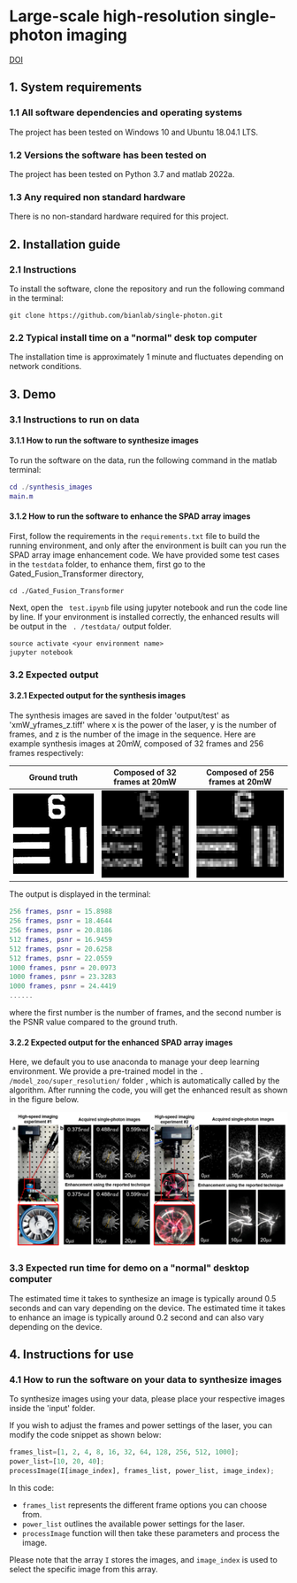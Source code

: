 # Large-scale high-resolution single-photon imaging

[DOI](https://img.shields.io/badge/https://doi.org/10.5281/zenodo.8260069)
## 1. System requirements
### 1.1 All software dependencies and operating systems
The project has been tested on Windows 10 and Ubuntu 18.04.1 LTS.
### 1.2 Versions the software has been tested on
The project has been tested on Python 3.7 and matlab 2022a.
### 1.3 Any required non standard hardware
There is no non-standard hardware required for this project. 



## 2. Installation guide
### 2.1 Instructions

To install the software, clone the repository and run the following command in the terminal:
```
git clone https://github.com/bianlab/single-photon.git
```
    
### 2.2 Typical install time on a "normal" desk top computer 
The installation time is approximately 1 minute and fluctuates depending on network conditions.

## 3. Demo
### 3.1 Instructions to run on data
#### 3.1.1 How to run the software to synthesize images
To run the software on the data, run the following command in the matlab terminal:
```matlab
cd ./synthesis_images
main.m
```

#### 3.1.2 How to run the software to enhance the SPAD array images
First, follow the requirements in the `requirements.txt` file to build the running environment, and only after the environment is built can you run the SPAD array image enhancement code.
We have provided some test cases in the `testdata` folder, to enhance them, first go to the Gated_Fusion_Transformer directory,
```
cd ./Gated_Fusion_Transformer
```
Next, open the ` test.ipynb`  file using jupyter notebook and run the code line by line. If your environment is installed correctly, the enhanced results will be output in the ` . /testdata/` output folder.
```
source activate <your environment name>
jupyter notebook
```


### 3.2 Expected output

#### 3.2.1 Expected output for the synthesis images 
The synthesis images are saved in the folder 'output/test' as 'xmW_yframes_z.tiff' where x is the power of the laser, y is the number of frames, and z is the number of the image in the sequence. Here are example synthesis images at 20mW, composed of 32 frames and 256 frames respectively:




| Ground truth | Composed of 32 frames at 20mW | Composed of 256 frames at 20mW |
|:---:|:---:|:---:|
| ![图片1](./images/target.jpg) | ![图片2](./images/20mW_32frames_1.jpg) | ![图片3](./images/20mW_256frames_1.jpg) |


The output is displayed in the terminal:
```matlab
256 frames, psnr = 15.8988
256 frames, psnr = 18.4644
256 frames, psnr = 20.8186
512 frames, psnr = 16.9459
512 frames, psnr = 20.6258
512 frames, psnr = 22.0559
1000 frames, psnr = 20.0973
1000 frames, psnr = 23.3283
1000 frames, psnr = 24.4419
......
```
where the first number is the number of frames, and the second number is the PSNR value compared to the ground truth.

#### 3.2.2 Expected output for the enhanced SPAD array images
Here, we default you to use anaconda to manage your deep learning environment.
We provide a pre-trained model in the `. /model_zoo/super_resolution/` folder , which is automatically called by the algorithm. After running the code, you will get the enhanced result as shown in the figure below.

![图片1](./images/figure5.png)

### 3.3 Expected run time for demo on a "normal" desktop computer
The estimated time it takes to synthesize an image is typically around 0.5 seconds and can vary depending on the device. The estimated time it takes to enhance an image is typically around 0.2 second and can also vary depending on the device.

## 4. Instructions for use
### 4.1 How to run the software on your data to synthesize images
To synthesize images using your data, please place your respective images inside the 'input' folder.

If you wish to adjust the frames and power settings of the laser, you can modify the code snippet as shown below:
```python
frames_list=[1, 2, 4, 8, 16, 32, 64, 128, 256, 512, 1000];
power_list=[10, 20, 40];
processImage(I[image_index], frames_list, power_list, image_index);
```
In this code:
- `frames_list` represents the different frame options you can choose from.
- `power_list` outlines the available power settings for the laser. 
- `processImage` function will then take these parameters and process the image.

Please note that the array `I` stores the images, and `image_index` is used to select the specific image from this array.
